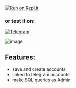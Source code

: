 [![Run on Repl.it](https://repl.it/badge/github/Mr-Coxall/ICS2O-Unit1-02-HTML-hello_world)](https://replit.com/@Titoot/Telegram-Bot-Account-Handler)
### or test it on: 
[![Telegram](https://img.shields.io/badge/Telegram-2CA5E0?style=for-the-badge&logo=telegram&logoColor=white)](https://t.me/Account_dbhandler_bot)

![image](https://user-images.githubusercontent.com/82727556/199335039-22ad82c9-4ba9-4cc5-a526-9c7d909bece9.png)

## Features:
- save and create accounts
- linked to telegram accounts
- make SQL queries as Admin

